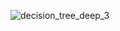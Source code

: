 ![decision_tree_deep_3](https://github.com/user-attachments/assets/8b6f7aeb-1f90-49c7-9ed2-8ebe7ddf4b0b)
